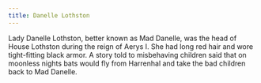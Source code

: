 ```yaml
---
title: Danelle Lothston
---
```


Lady Danelle Lothston, better known as Mad Danelle, was the head of House Lothston during the reign of Aerys I. She had long red hair and wore tight-fitting black armor. A story told to misbehaving children said that on moonless nights bats would fly from Harrenhal and take the bad children back to Mad Danelle.


